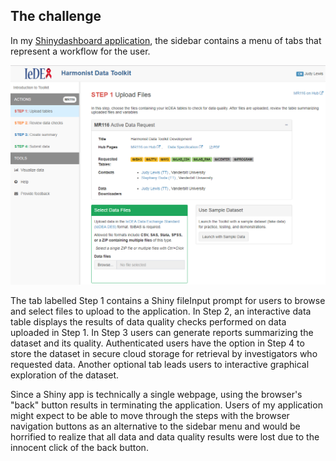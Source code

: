 ## The challenge

In my [Shinydashboard application](https://iedeadata.org/iedea-harmonist/), the sidebar contains a menu of tabs that represent a workflow for the user.

![Shiny app sidebar menu](Step1.png)

The tab labelled Step 1 contains a Shiny fileInput prompt for users to browse and select files to upload to the application. In Step 2, an interactive data table displays the results of data quality checks performed on data uploaded in Step 1. In Step 3 users can generate reports summarizing the dataset and its quality. Authenticated users have the option in Step 4 to store the dataset in secure cloud storage for retrieval by investigators who requested data. Another optional tab leads users to interactive graphical exploration of the dataset. 

Since a Shiny app is technically a single webpage, using the browser's "back" button results in terminating the application. Users of my application might expect to be able to move through the steps with the browser navigation buttons as an alternative to the sidebar menu and would be horrified to realize that all data and data quality results were lost due to the innocent click of the back button. 
